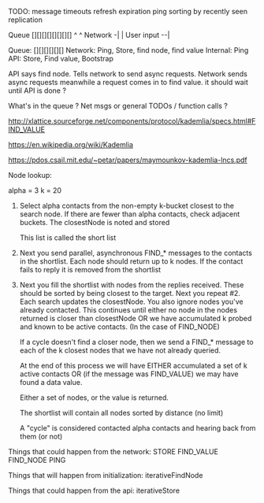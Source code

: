 TODO:
    message timeouts
    refresh
    expiration
    ping
    sorting by recently seen
    replication






Queue [][][][][][][][]
         ^   ^
Network -|   |
User input --|




Queue: [][][][][][]
Network: Ping, Store, find node, find value
Internal: Ping
API: Store, Find value, Bootstrap





API says find node. Tells network to send async requests.
Network sends async requests
meanwhile a request comes in to find value. it should wait until API is done ?


What's in the queue ? Net msgs or general TODOs / function calls ?



http://xlattice.sourceforge.net/components/protocol/kademlia/specs.html#FIND_VALUE

https://en.wikipedia.org/wiki/Kademlia

https://pdos.csail.mit.edu/~petar/papers/maymounkov-kademlia-lncs.pdf

Node lookup:

alpha = 3
k = 20

1. Select alpha contacts from the non-empty k-bucket closest to the search node.
   If there are fewer than alpha contacts, check adjacent buckets.
   The closestNode is noted and stored

   This list is called the short list

2. Next you send parallel, asynchronous FIND_* messages to the contacts in the shortlist.
   Each node should return up to k nodes. If the contact fails to reply it is
   removed from the shortlist

3. Next you fill the shortlist with nodes from the replies received. These should be
   sorted by being closest to the target. Next you repeat #2. Each search updates the closestNode.
   You also ignore nodes you've already contacted. This continues until either
   no node in the nodes returned is closer than closestNode OR we have accumulated
   k probed and known to be active contacts. (In the case of FIND_NODE)

   If a cycle doesn't find a closer node, then we send a FIND_* message to each
   of the k closest nodes that we have not already queried.

   At the end of this process we will have EITHER accumulated a set of k active
   contacts OR (if the message was FIND_VALUE) we may have found a data value.

   Either a set of nodes, or the value is returned.

   The shortlist will contain all nodes sorted by distance (no limit)

   A "cycle" is considered contacted alpha contacts and hearing back from them (or not)


Things that could happen from the network:
    STORE
    FIND_VALUE
    FIND_NODE
    PING

Things that will happen from initialization:
    iterativeFindNode

Things that could happen from the api:
    iterativeStore
